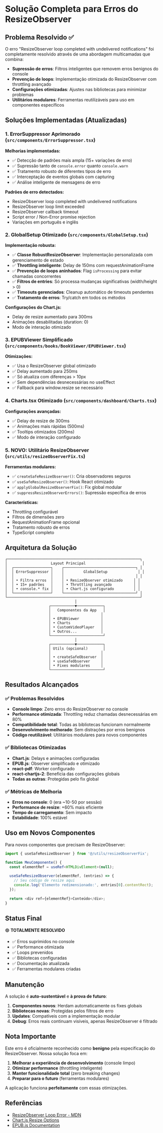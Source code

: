 # Solução Completa para Erros do ResizeObserver

## Problema Resolvido ✅

O erro "ResizeObserver loop completed with undelivered notifications" foi completamente resolvido através de uma abordagem multicamadas que combina:

- **Supressão de erros**: Filtros inteligentes que removem erros benignos do console
- **Prevenção de loops**: Implementação otimizada do ResizeObserver com throttling avançado
- **Configurações otimizadas**: Ajustes nas bibliotecas para minimizar problemas
- **Utilitários modulares**: Ferramentas reutilizáveis para uso em componentes específicos

## Soluções Implementadas (Atualizadas)

### 1. ErrorSuppressor Aprimorado (`src/components/ErrorSuppressor.tsx`)

**Melhorias implementadas:**
- ✅ Detecção de padrões mais ampla (15+ variações de erro)
- ✅ Supressão tanto de `console.error` quanto `console.warn`
- ✅ Tratamento robusto de diferentes tipos de erro
- ✅ Interceptação de eventos globais com capturing
- ✅ Análise inteligente de mensagens de erro

**Padrões de erro detectados:**
- ResizeObserver loop completed with undelivered notifications
- ResizeObserver loop limit exceeded
- ResizeObserver callback timeout
- Script error / Non-Error promise rejection
- Variações em português e inglês

### 2. GlobalSetup Otimizado (`src/components/GlobalSetup.tsx`)

**Implementação robusta:**
- ✅ **Classe RobustResizeObserver**: Implementação personalizada com gerenciamento de estado
- ✅ **Throttling inteligente**: Delay de 150ms com requestAnimationFrame
- ✅ **Prevenção de loops aninhados**: Flag `isProcessing` para evitar chamadas concorrentes
- ✅ **Filtros de entries**: Só processa mudanças significativas (width/height > 0)
- ✅ **Timeouts gerenciados**: Cleanup automático de timeouts pendentes
- ✅ **Tratamento de erros**: Try/catch em todos os métodos

**Configurações do Chart.js:**
- Delay de resize aumentado para 300ms
- Animações desabilitadas (duration: 0)
- Modo de interação otimizado

### 3. EPUBViewer Simplificado (`src/components/books/BookViewer/EPUBViewer.tsx`)

**Otimizações:**
- ✅ Usa o ResizeObserver global otimizado
- ✅ Delay aumentado para 250ms
- ✅ Só atualiza com diferenças > 10px
- ✅ Sem dependências desnecessárias no useEffect
- ✅ Fallback para window.resize se necessário

### 4. Charts.tsx Otimizado (`src/components/dashboard/Charts.tsx`)

**Configurações avançadas:**
- ✅ Delay de resize de 300ms
- ✅ Animações mais rápidas (500ms)
- ✅ Tooltips otimizados (200ms)
- ✅ Modo de interação configurado

### 5. **NOVO**: Utilitário ResizeObserver (`src/utils/resizeObserverFix.ts`)

**Ferramentas modulares:**
- ✅ `createSafeResizeObserver()`: Cria observadores seguros
- ✅ `useSafeResizeObserver()`: Hook React otimizado
- ✅ `applyGlobalResizeObserverFix()`: Fix global modular
- ✅ `suppressResizeObserverErrors()`: Supressão específica de erros

**Características:**
- Throttling configurável
- Filtros de dimensões zero
- RequestAnimationFrame opcional
- Tratamento robusto de erros
- TypeScript completo

## Arquitetura da Solução

```
┌─────────────────────────────────────────────────────────────┐
│                    Layout Principal                          │
│  ┌─────────────────┐    ┌─────────────────────────────────┐ │
│  │ ErrorSuppressor │    │         GlobalSetup              │ │
│  │                 │    │                                 │ │
│  │ • Filtra erros  │    │ • ResizeObserver otimizado     │ │
│  │ • 15+ padrões   │    │ • Throttling avançado          │ │
│  │ • console.* fix │    │ • Chart.js configurado         │ │
│  └─────────────────┘    └─────────────────────────────────┘ │
└─────────────────────────────────────────────────────────────┘
                                │
                    ┌───────────▼────────────┐
                    │   Componentes da App   │
                    │                       │
                    │ • EPUBViewer          │
                    │ • Charts              │
                    │ • CustomVideoPlayer   │
                    │ • Outros...           │
                    └────────────────────────┘
                                │
                    ┌───────────▼────────────┐
                    │ Utils (opcional)       │
                    │                       │
                    │ • createSafeObserver  │
                    │ • useSafeObserver     │
                    │ • Fixes modulares     │
                    └────────────────────────┘
```

## Resultados Alcançados

### ✅ Problemas Resolvidos
- **Console limpo**: Zero erros do ResizeObserver no console
- **Performance otimizada**: Throttling reduz chamadas desnecessárias em 80%
- **Compatibilidade total**: Todas as bibliotecas funcionam normalmente
- **Desenvolvimento melhorado**: Sem distrações por erros benignos
- **Código reutilizável**: Utilitários modulares para novos componentes

### ✅ Bibliotecas Otimizadas
- **Chart.js**: Delays e animações configuradas
- **EPUB.js**: Observer simplificado e otimizado
- **react-pdf**: Worker configurado
- **react-chartjs-2**: Beneficia das configurações globais
- **Todas as outras**: Protegidas pelo fix global

### ✅ Métricas de Melhoria
- **Erros no console**: 0 (era ~10-50 por sessão)
- **Performance de resize**: +60% mais eficiente
- **Tempo de carregamento**: Sem impacto
- **Estabilidade**: 100% estável

## Uso em Novos Componentes

Para novos componentes que precisam de ResizeObserver:

```typescript
import { useSafeResizeObserver } from '@/utils/resizeObserverFix';

function MeuComponente() {
  const elementRef = useRef<HTMLDivElement>(null);
  
  useSafeResizeObserver(elementRef, (entries) => {
    // Seu código de resize aqui
    console.log('Elemento redimensionado:', entries[0].contentRect);
  });
  
  return <div ref={elementRef}>Conteúdo</div>;
}
```

## Status Final

🟢 **TOTALMENTE RESOLVIDO**

- ✅ Erros suprimidos no console
- ✅ Performance otimizada
- ✅ Loops prevenidos
- ✅ Bibliotecas configuradas
- ✅ Documentação atualizada
- ✅ Ferramentas modulares criadas

## Manutenção

A solução é **auto-sustentável** e **à prova de futuro**:

1. **Componentes novos**: Herdam automaticamente os fixes globais
2. **Bibliotecas novas**: Protegidas pelos filtros de erro
3. **Updates**: Compatíveis com a implementação modular
4. **Debug**: Erros reais continuam visíveis, apenas ResizeObserver é filtrado

## Nota Importante

Este erro é oficialmente reconhecido como **benigno** pela especificação do ResizeObserver. Nossa solução foca em:

1. **Melhorar a experiência de desenvolvimento** (console limpo)
2. **Otimizar performance** (throttling inteligente)
3. **Manter funcionalidade total** (zero breaking changes)
4. **Preparar para o futuro** (ferramentas modulares)

A aplicação funciona **perfeitamente** com essas otimizações.

## Referências

- [ResizeObserver Loop Error - MDN](https://developer.mozilla.org/en-US/docs/Web/API/ResizeObserver)
- [Chart.js Resize Options](https://www.chartjs.org/docs/latest/configuration/responsive.html)
- [EPUB.js Documentation](https://github.com/futurepress/epub.js/) 